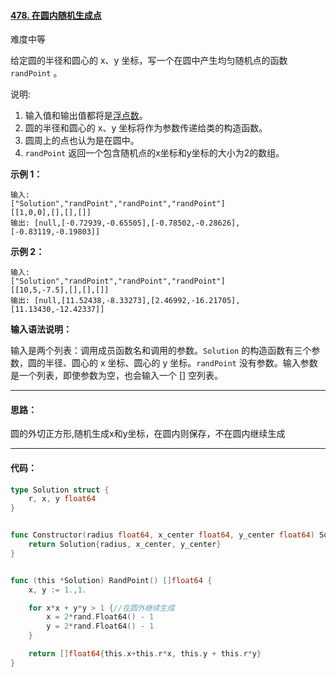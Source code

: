 #### [478. 在圆内随机生成点](https://leetcode-cn.com/problems/generate-random-point-in-a-circle/)

难度中等

给定圆的半径和圆心的 x、y 坐标，写一个在圆中产生均匀随机点的函数 `randPoint` 。

说明:

1. 输入值和输出值都将是[浮点数](https://baike.baidu.com/item/浮点数/6162520)。
2. 圆的半径和圆心的 x、y 坐标将作为参数传递给类的构造函数。
3. 圆周上的点也认为是在圆中。
4. `randPoint` 返回一个包含随机点的x坐标和y坐标的大小为2的数组。

**示例 1：**

```
输入: 
["Solution","randPoint","randPoint","randPoint"]
[[1,0,0],[],[],[]]
输出: [null,[-0.72939,-0.65505],[-0.78502,-0.28626],[-0.83119,-0.19803]]
```

**示例 2：**

```
输入: 
["Solution","randPoint","randPoint","randPoint"]
[[10,5,-7.5],[],[],[]]
输出: [null,[11.52438,-8.33273],[2.46992,-16.21705],[11.13430,-12.42337]]
```

**输入语法说明：**

输入是两个列表：调用成员函数名和调用的参数。`Solution` 的构造函数有三个参数，圆的半径、圆心的 x 坐标、圆心的 y 坐标。`randPoint` 没有参数。输入参数是一个列表，即使参数为空，也会输入一个 [] 空列表。



------

#### 思路：

圆的外切正方形,随机生成x和y坐标，在圆内则保存，不在圆内继续生成

------

#### 代码：

```go
type Solution struct {
	r, x, y float64
}


func Constructor(radius float64, x_center float64, y_center float64) Solution {
	return Solution{radius, x_center, y_center}
}


func (this *Solution) RandPoint() []float64 {
	x, y := 1.,1.

	for x*x + y*y > 1 {//在圆外继续生成
		x = 2*rand.Float64() - 1
		y = 2*rand.Float64() - 1
	}

	return []float64{this.x+this.r*x, this.y + this.r*y}
}
```


